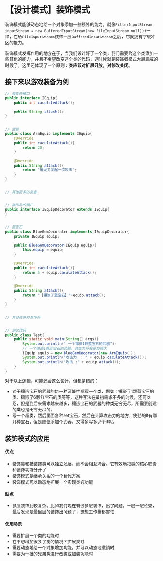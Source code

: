 # 【设计模式】装饰模式
装饰模式能够动态地给一个对象添加一些额外的能力。就像`FilterInputStream inputStream = new BufferedInputStream(new FileInputStream(null)))`一样，在给`FileInputStream`装饰一层`BufferedInputStream`之后，它就拥有了缓冲区的能力。

装饰模式发挥作用的地方在于，当我们设计好了一个类，我们需要给这个类添加一些其他的能力，并且不希望改变这个类的代码，这时候就是装饰者模式大展雄威的时候了。这里还体现了一个原则：**类应该对扩展开放，对修改关闭**。

## 接下来以游戏装备为例
```java
// 装备的接口
public interface IEquip{
	public int caculateAttack();
 
	public String attack();
}


// 武器
public class ArmEquip implements IEquip{
	@Override
	public int caculateAttack(){
		return 20;
	}
 
	@Override
	public String attack(){
		return "屠龙刀发起一次攻击";
	}
}


// 其他更多的装备


// 装饰品的接口
public interface IEquipDecorator extends IEquip{
}


// 蓝宝石
public class BlueGemDecorator implements IEquipDecorator{
	private IEquip equip;
 
	public BlueGemDecorator(IEquip equip){
		this.equip = equip;
	}
 
	@Override
	public int caculateAttack(){
		return 5 + equip.caculateAttack();
	}
 
	@Override
	public String attack(){
		return "【镶嵌了蓝宝石】"+equip.attack();
	}
}


// 其他更多的装饰品


// 测试代码
public class Test{
	public static void main(String[] args){
		System.out.println(" 一个镶嵌1颗蓝宝石的武器");
		// 一个镶嵌1颗蓝宝石的武器，其能力将会更加强大
		IEquip equip = new BlueGemDecorator(new ArmEquip());
		System.out.println("攻击力  : " + equip.caculateAttack());
		System.out.println("攻击 :" + equip.attack());
	}
}
```
对于以上逻辑，可能还会这么设计，但都是错的：
* 对于镶嵌宝石的武器的每一种可能性都写一个类，例如：镶嵌了1颗蓝宝石的类、镶嵌了6颗红宝石的类等等，这种写法在最初需求不多的时候，还可以忍，但是到后来需求越来越多，镶嵌宝石的武器的种类无穷无尽，所需要创建的类也是无穷无尽的。
* 写一个超类，然后里面各种set宝石，然后在计算攻击力的地方，使劲的If有哪几种宝石，但是随便添加个武器，又得多写多少个if呢。

## 装饰模式的应用

#### 优点
* 装饰类和被装饰类可以独立发展，而不会相互耦合。它有效地把类的核心职责和装饰功能分开了
* 装饰模式是继承关系的一个替代方案
* 装饰模式可以动态地扩展一个实现类的功能

#### 缺点
* 多层装饰比较复杂。比如我们现在有很多层装饰，出了问题，一层一层检查，最后发现是最里层的装饰出问题了，想想工作量都害怕

#### 使用场景
* 需要扩展一个类的功能时
* 在不想增加很多子类的情况下扩展类时
* 需要动态地给一个对象增加功能，并可以动态地撤销时
* 需要为一批的兄弟类进行改装或加装功能时